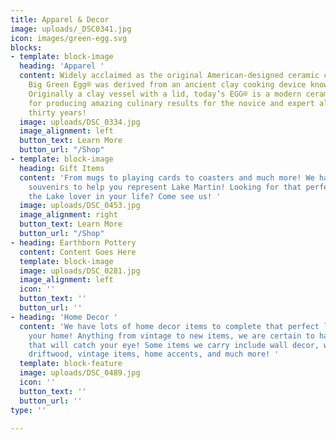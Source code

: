 ```yaml
---
title: Apparel & Decor
image: uploads/_DSC0341.jpg
icon: images/green-egg.svg
blocks:
- template: block-image
  heading: 'Apparel '
  content: Widely acclaimed as the original American-designed ceramic cooker, the
    Big Green Egg® was derived from an ancient clay cooking device known as a “kamado”.
    Originally a clay vessel with a lid, today’s EGG® is a modern ceramic marvel known
    for producing amazing culinary results for the novice and expert alike for over
    thirty years!
  image: uploads/DSC_0334.jpg
  image_alignment: left
  button_text: Learn More
  button_url: "/Shop"
- template: block-image
  heading: Gift Items
  content: 'From mugs to playing cards to coasters and much more! We have the perfect
    souvenirs to help you represent Lake Martin! Looking for that perfect gift for
    the Lake lover in your life? Come see us! '
  image: uploads/DSC_0453.jpg
  image_alignment: right
  button_text: Learn More
  button_url: "/Shop"
- heading: Earthborn Pottery
  content: Content Goes Here
  template: block-image
  image: uploads/DSC_0281.jpg
  image_alignment: left
  icon: ''
  button_text: ''
  button_url: ''
- heading: 'Home Decor '
  content: 'We have lots of home decor items to complete that perfect lake style in
    your home! Anything from vintage to new items, we are certain to have something
    that will catch your eye! Some items we carry include wall decor, wind chimes,
    driftwood, vintage items, home accents, and much more! '
  template: block-feature
  image: uploads/DSC_0489.jpg
  icon: ''
  button_text: ''
  button_url: ''
type: ''

---
```

